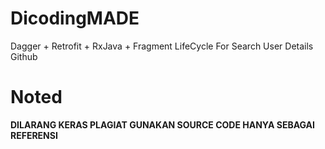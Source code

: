 # DicodingMADE
Dagger + Retrofit + RxJava + Fragment LifeCycle For Search User Details Github

# Noted
**DILARANG KERAS PLAGIAT GUNAKAN SOURCE CODE HANYA SEBAGAI REFERENSI**
